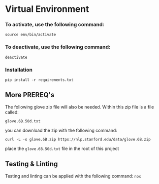 # Virtual Environment
### To activate, use the following command:
`source env/bin/activate`

### To deactivate, use the following command:
`deactivate`

### Installation
`pip install -r requirements.txt`

## More PREREQ's

The following glove zip file will also be needed. Within this zip file is a file called:

`glove.6B.50d.txt`

you can download the zip with the following command:

`curl -L -o glove.6B.zip https://nlp.stanford.edu/data/glove.6B.zip`

place the `glove.6B.50d.txt` file in the root of this project

## Testing & Linting
Testing and linting can be applied with the following command:
`nox`